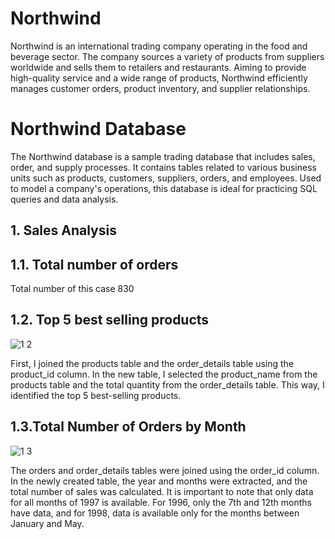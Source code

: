                                                            
# Northwind 

  Northwind is an international trading company operating in the food and beverage sector. The company sources a variety of products from suppliers worldwide and sells them to retailers and restaurants. Aiming to provide high-quality service and a wide range of products, Northwind efficiently manages customer orders, product inventory, and supplier relationships.

# Northwind Database

  The Northwind database is a sample trading database that includes sales, order, and supply processes. It contains tables related to various business units such as products, customers, suppliers, orders, and employees. Used to model a company's operations, this database is ideal for practicing SQL queries and data analysis.

## 1.	Sales Analysis
## 1.1.	Total number of orders
Total number of this case 830

## 1.2. Top 5 best selling products
![1 2](https://github.com/user-attachments/assets/812a0200-41c0-499e-8606-0619073ffe23)

First, I joined the products table and the order_details table using the product_id column. In the new table, I selected the product_name from the products table and the total quantity from the order_details table. This way, I identified the top 5 best-selling products.

## 1.3.Total Number of Orders by Month
![1 3](https://github.com/user-attachments/assets/767fec67-6e52-4786-abd4-c4b19c0fcaea)

The orders and order_details tables were joined using the order_id column. In the newly created table, the year and months were extracted, and the total number of sales was calculated. It is important to note that only data for all months of 1997 is available. For 1996, only the 7th and 12th months have data, and for 1998, data is available only for the months between January and May.


